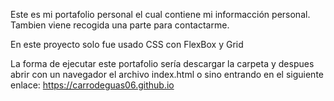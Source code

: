 Este es mi portafolio personal el cual contiene mi informacción personal. Tambien viene recogida una parte para contactarme.

En este proyecto solo fue usado CSS con FlexBox y Grid

La forma de ejecutar este portafolio sería descargar la carpeta y despues abrir con un navegador el archivo index.html o sino entrando en el siguiente enlace:
https://carrodeguas06.github.io
